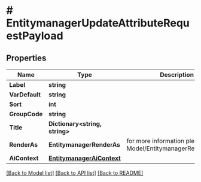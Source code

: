 # # EntitymanagerUpdateAttributeRequestPayload


## Properties 


Name | Type | Description | Notes
------------ | ------------- | ------------- | -------------
**Label**| **string** |   | [optional]
**VarDefault**| **string** |   | [optional]
**Sort**| **int** |   | [optional]
**GroupCode**| **string** |   | [optional]
**Title**| **Dictionary<string, string>** |   | [optional]
**RenderAs**| **EntitymanagerRenderAs** |  for more information please, see Model/EntitymanagerRenderAs.php  | [optional]
**AiContext**| [**EntitymanagerAiContext**](EntitymanagerAiContext.md) |   | [optional]


[[Back to Model list]](../../README.md#models) [[Back to API list]](../../README.md#endpoints) [[Back to README]](../../README.md)

